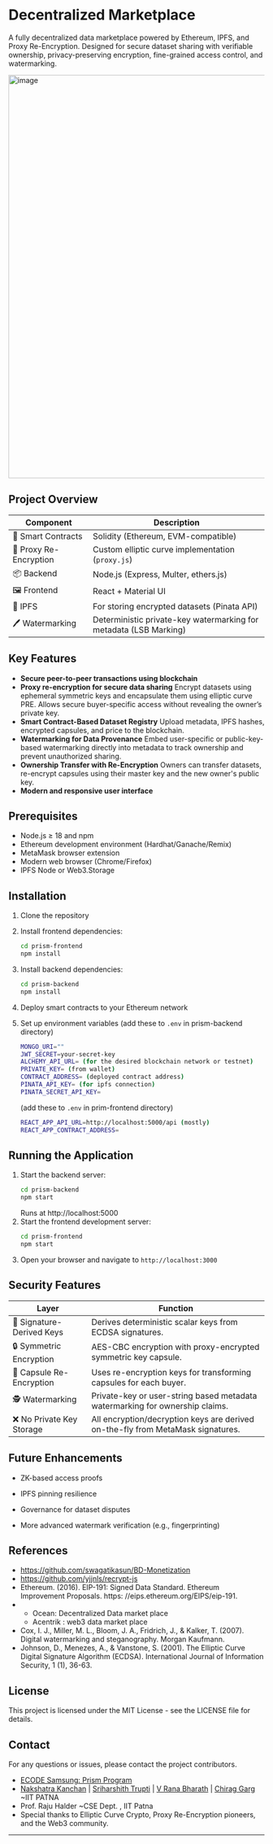 # Decentralized Marketplace

A fully decentralized data marketplace powered by Ethereum, IPFS, and Proxy Re-Encryption. Designed for secure dataset sharing with verifiable ownership, privacy-preserving encryption, fine-grained access control, and watermarking.

<img width="1600" height="793" alt="image" src="https://github.com/user-attachments/assets/0ad6d979-fea7-4732-9d12-8597047a619d" />


## Project Overview

| Component              | Description                                         |
| ---------------------- | --------------------------------------------------- |
| 🧠 Smart Contracts     | Solidity (Ethereum, EVM-compatible)                 |
| 🔁 Proxy Re-Encryption | Custom elliptic curve implementation (`proxy.js`)   |
| 📦 Backend             | Node.js (Express, Multer, ethers.js)                |
| 🖼️ Frontend            | React + Material UI                                 |
| 📡 IPFS                | For storing encrypted datasets (Pinata API)                      |
| 🖊️ Watermarking        | Deterministic private-key watermarking for metadata (LSB Marking) |


## Key Features

- **Secure peer-to-peer transactions using blockchain**
- **Proxy re-encryption for secure data sharing**
   Encrypt datasets using ephemeral symmetric keys and encapsulate them using elliptic curve PRE. Allows secure buyer-specific access without revealing the owner’s private key.
- **Smart Contract-Based Dataset Registry**
   Upload metadata, IPFS hashes, encrypted capsules, and price to the blockchain.
- **Watermarking for Data Provenance**
   Embed user-specific or public-key-based watermarking directly into metadata to track ownership and prevent unauthorized sharing.
- **Ownership Transfer with Re-Encryption**
   Owners can transfer datasets, re-encrypt capsules using their master key and the new owner's public key.
- **Modern and responsive user interface**

## Prerequisites

* Node.js ≥ 18 and npm
* Ethereum development environment (Hardhat/Ganache/Remix)
* MetaMask browser extension
* Modern web browser (Chrome/Firefox)
* IPFS Node or Web3.Storage

## Installation

1. Clone the repository
2. Install frontend dependencies:
   ```bash
   cd prism-frontend
   npm install
   ```
3. Install backend dependencies:
   ```bash
   cd prism-backend
   npm install
   ```
4. Deploy smart contracts to your Ethereum network

5. Set up environment variables (add these to `.env` in prism-backend directory)
   ```bash
   MONGO_URI=""
   JWT_SECRET=your-secret-key
   ALCHEMY_API_URL= (for the desired blockchain network or testnet)
   PRIVATE_KEY= (from wallet)
   CONTRACT_ADDRESS= (deployed contract address)
   PINATA_API_KEY= (for ipfs connection)
   PINATA_SECRET_API_KEY=
   ```
   (add these to `.env` in prim-frontend directory)
   ```bash 
   REACT_APP_API_URL=http://localhost:5000/api (mostly)
   REACT_APP_CONTRACT_ADDRESS=
   ```



## Running the Application

1. Start the backend server:
   ```bash
   cd prism-backend
   npm start
   ```
   Runs at http://localhost:5000
2. Start the frontend development server:
   ```bash
   cd prism-frontend
   npm start
   ```
3. Open your browser and navigate to `http://localhost:3000`

## Security Features

| Layer                     | Function                                                                        |
| ------------------------- | ------------------------------------------------------------------------------- |
| 🔑 Signature-Derived Keys | Derives deterministic scalar keys from ECDSA signatures.                        |
| 🔒 Symmetric Encryption   | AES-CBC encryption with proxy-encrypted symmetric key capsule.                  |
| 🔁 Capsule Re-Encryption  | Uses re-encryption keys for transforming capsules for each buyer.               |
| 🕵️ Watermarking          | Private-key or user-string based metadata watermarking for ownership claims.    |
| ❌ No Private Key Storage  | All encryption/decryption keys are derived on-the-fly from MetaMask signatures. |

## Future Enhancements
- ZK-based access proofs

- IPFS pinning resilience

- Governance for dataset disputes

- More advanced watermark verification (e.g., fingerprinting)


## References
* https://github.com/swagatikasun/BD-Monetization
* https://github.com/yjjnls/recrypt-js
* Ethereum. (2016). EIP-191: Signed Data Standard. Ethereum Improvement Proposals. https:
//eips.ethereum.org/EIPS/eip-191.
* - Ocean: Decentralized Data market place 
  - Acentrik : web3 data market place
* Cox, I. J., Miller, M. L., Bloom, J. A., Fridrich, J., & Kalker, T. (2007). Digital watermarking
and steganography. Morgan Kaufmann.
* Johnson, D., Menezes, A., & Vanstone, S. (2001). The Elliptic Curve Digital Signature Algorithm
(ECDSA). International Journal of Information Security, 1 (1), 36-63.




## License

This project is licensed under the MIT License - see the LICENSE file for details.

## Contact

For any questions or issues, please contact the project contributors.
- [ECODE Samsung: Prism Program](https://github.ecodesamsung.com/?team=Blockchain)
- [Nakshatra Kanchan](https://github.com/Naksshhh) | [Sriharshith Trupti](https://github.com/Sriharshith1863) | [V Rana Bharath](https://github.com/ranabharath) | [Chirag Garg](https://github.com/chirag281) ~IIT PATNA
- Prof. Raju Halder ~CSE Dept. , IIT Patna
- Special thanks to Elliptic Curve Crypto, Proxy Re-Encryption pioneers, and the Web3 community.

---
